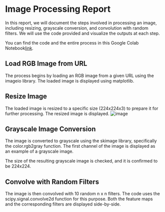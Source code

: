 # Image Processing Report
In this report, we will document the steps involved in processing an image, including resizing, grayscale conversion, and convolution with random filters. We will use the code provided and visualize the outputs at each step.

You can find the code and the entire process in this Google Colab Notebook[link](https://colab.research.google.com/drive/17CntMWGmxQa0gnsV-BJiu1CEo9Ei_--r?usp=sharing).
## Load RGB Image from URL
The process begins by loading an RGB image from a given URL using the imageio library. The loaded image is displayed using matplotlib.

## Resize Image
The loaded image is resized to a specific size (224x224x3) to prepare it for further processing. The resized image is displayed.
![image](https://github.com/Theflawlessone/Data-Science/assets/142954344/cd2b8165-12be-4a3c-92f0-83260f7b5a2f)
## Grayscale Image Conversion
The image is converted to grayscale using the skimage library, specifically the color.rgb2gray function. The first channel of the image is displayed as an example of a grayscale image.

The size of the resulting grayscale image is checked, and it is confirmed to be 224x224.
## Convolve with Random Filters
The image is then convolved with 10 random n x n filters. The code uses the scipy.signal.convolve2d function for this purpose. Both the feature maps and the corresponding filters are displayed side-by-side.
